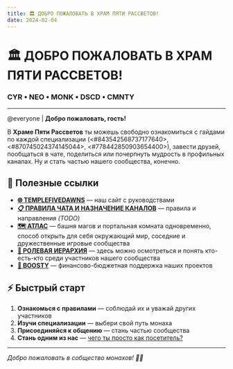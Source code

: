 ```yaml
---
title: 🏛️ ДОБРО ПОЖАЛОВАТЬ В ХРАМ ПЯТИ РАССВЕТОВ!
date: 2024-02-04
---
```


# 🏛️ ДОБРО ПОЖАЛОВАТЬ В ХРАМ ПЯТИ РАССВЕТОВ!

### CYR • NEO • MONK • DSCD • CMNTY

---

@everyone | **Добро пожаловать, гость!**

В **Храме Пяти Рассветов** ты можешь свободно ознакомиться с гайдами по каждой специализации (<#843542568737177640>, <#870745024374145044>, <#778442850903654400>), завести друзей, пообщаться в чате, поделиться или почерпнуть мудрость в профильных каналах. Ну и стать частью нашего сообщества, конечно.

## 🔗 Полезные ссылки

- **[🌐 TEMPLEFIVEDAWNS](https://templefivedawns.ru/)** — наш сайт с руководствами
- **[📋 ПРАВИЛА ЧАТА И НАЗНАЧЕНИЕ КАНАЛОВ]()** — правила и направления *(TODO)*
- **[🗺️ АТЛАС](https://discord.gg/P52zeKR)** — башня магов и портальная комната одновременно, способ открыть для себя окружающий мир, соседние и дружественные игровые сообщества
- **[👥 РОЛЕВАЯ ИЕРАРХИЯ]()** — здесь можно осмотреться и понять кто-есть-кто среди участников нашего сообщества
- **[💎 BOOSTY](https://boosty.to/nims)** — финансово-бюджетная поддержка наших проектов

## ⚡ Быстрый старт

1. **Ознакомься с правилами** — соблюдай их и уважай других участников
2. **Изучи специализации** — выбери свой путь монаха
3. **Присоединяйся к общению** — стань частью сообщества
4. **Стань одним из нас** — [чего ты просто как посетитель?](https://youtu.be/LbbxQqKXUIk)

---

*Добро пожаловать в собщество монахов! 🧘‍♂️*
